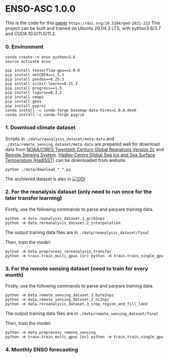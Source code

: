 # ENSO-ASC 1.0.0

This is the code for this [paper](https://gmd.copernicus.org/preprints/gmd-2021-213) `https://doi.org/10.5194/gmd-2021-213`
This project can be built and trained on Ubuntu 20.04.3 LTS, with python3.6/3.7 and CUDA 10.0/11.0/11.2.

### 0. Environment
```
conda create -n enso python=3.6
source activate enso

pip install tensorflow-gpu==2.0.0
pip install netCDF4==1.5.3
pip install pandas==0.25.3
pip install scikit-learn==0.21.3
pip install progress==1.5
pip install loguru==0.3.2
pip install cmaps
pip install geos
pip install pyproj
conda install -c conda-forge basemap-data-hires=1.0.8.dev0
conda install -c conda-forge pygrib
```

### 1. Download climate dataset
Scripts in `./data/reanalysis_dataset/meta-data` and `./data/remote_sensing_dataset/meta-data` are prepared well for download data from [NOAA/CIRES Twentieth Century Global Reanalysis Version 2c](https://rda.ucar.edu/datasets/ds131.2/index.html/) and [Remote Sensing System](http://www.remss.com/). [Hadley Centre Global Sea Ice and Sea Surface Temperature (HadISST)](https://rda.ucar.edu/datasets/ds277.3/index.html) can be downloaded from website.
```
python ./data/download_*_*.py
```
The archieved dataset is also in [![DOI](https://zenodo.org/badge/DOI/10.5281/zenodo.5179867.svg)](https://doi.org/10.5281/zenodo.5179867)

### 2. For the reanalysis dataset (only need to run once for the later transfer learning)
Firstly, use the following commands to parse and parpare training data.
```
python -m data.reanalysis_dataset.1_grib2npz
python -m data.rereanalysis_dataset.2_interpolation
```
The output training data files are in `./data/reanalysis_dataset/final`

Then, train the model:
```
python -m data.preprocess_rereanalysis_transfer
python -m train.train_multi_gpus [or] python -m train.train_single_gpu
```
### 3. For the remote sensing dataset (need to train for every month)
Firstly, use the following commands to parse and parpare training data.
```
python -m data.remote_sensing_dataset.1_byte2npz
python -m data.remote_sensing_dataset.2_nc2npz
python -m data.rereanalysis_dataset.3_crop_region_and_fill_land
```
The output training data files are in `./data/remote_sensing_dataset/final`

Then, train the model:
```
python -m data.preprocess_remote_sensing
python -m train.train_multi_gpus [or] python -m train.train_single_gpu
```

### 4. Monthly ENSO forecasting
